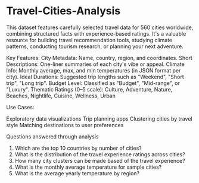 # Travel-Cities-Analysis
This dataset features carefully selected travel data for 560 cities worldwide, combining structured facts with experience-based ratings. It's a valuable resource for building travel recommendation tools, studying climate patterns, conducting tourism research, or planning your next adventure.

Key Features:
City Metadata: Name, country, region, and coordinates.
Short Descriptions: One-liner summaries of each city's vibe or appeal.
Climate Info: Monthly average, max, and min temperatures (in JSON format per city).
Ideal Durations: Suggested trip lengths such as "Weekend", "Short trip", "Long trip".
Budget Level: Classified as "Budget", "Mid-range", or "Luxury".
Thematic Ratings (0–5 scale): Culture, Adventure, Nature, Beaches, Nightlife, Cuisine, Wellness, Urban

Use Cases:

Exploratory data visualizations
Trip planning apps
Clustering cities by travel style
Matching destinations to user preferences

Questions answered through analysis
1. Which are the top 10 countries by number of cities?
2. What is the distribution of the travel experience ratings across cities?
3. How many city clusters can be made based of the travel experience?
4. What is the monthly average temperature for sample cities?
5. What is the average yearly temperature by region?
